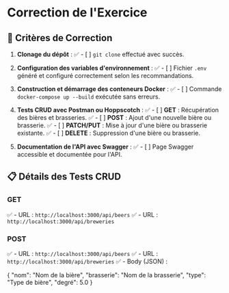 # Correction de l'Exercice

## 📝 Critères de Correction

1. **Clonage du dépôt** :
   ✅ - [ ] `git clone` effectué avec succès.

2. **Configuration des variables d'environnement** :
   ✅ - [ ] Fichier `.env` généré et configuré correctement selon les recommandations.

3. **Construction et démarrage des conteneurs Docker** :
   ✅ - [ ] Commande `docker-compose up --build` exécutée sans erreurs.

4. **Tests CRUD avec Postman ou Hoppscotch** :
   ✅ - [ ] **GET** : Récupération des bières et brasseries.
   ✅ - [ ] **POST** : Ajout d'une nouvelle bière ou brasserie.
   ✅ - [ ] **PATCH/PUT** : Mise à jour d'une bière ou brasserie existante.
   ✅ - [ ] **DELETE** : Suppression d'une bière ou brasserie.

5. **Documentation de l'API avec Swagger** :
   ✅ - [ ] Page Swagger accessible et documentée pour l'API.

## 📋 Détails des Tests CRUD

### GET
✅ - URL : `http://localhost:3000/api/beers`
✅ - URL : `http://localhost:3000/api/breweries`

### POST
✅ - URL : `http://localhost:3000/api/beers`
✅ - URL : `http://localhost:3000/api/breweries`
✅ - Body (JSON) :

  {
    "nom": "Nom de la bière",
    "brasserie": "Nom de la brasserie",
    "type": "Type de bière",
    "degré": 5.0
  }
